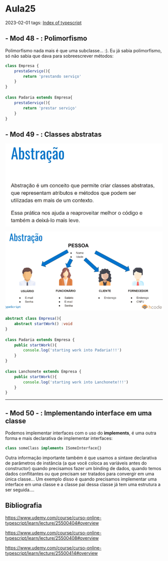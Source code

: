 # Aula25
2023-02-01
tags: [Index of typescript](../Index%20of%20typescript.md)

## - Mod 48 - : Polimorfismo

Polimorfismo nada mais é que uma subclasse... :). Eu já sabia polimorfismo, só não sabia que dava para sobreescrever métodos:

~~~ts
class Empresa {
	prestaServiço(){
		return 'prestando serviço'
	}
}

class Padaria extends Empresa{
	prestaServiço(){
		return 'prestar serviço'
	}
}
~~~



## - Mod 49 - : Classes abstratas

![](../img/Pasted%20image%2020230202000827.png)

![](../img/Pasted%20image%2020230202001106.png)

~~~ts
abstract class Empresa(){
	abstract startWork() :void
}

class Padaria extends Empresa {
	public startWork(){
		console.log('starting work into Padaria!!!')
	}
}

class Lanchonete extends Empresa {
	public startWork(){
		console.log('starting work into Lanchonete!!!')
	}
}
~~~

-----------------------------------------------
## - Mod 50 - :  Implementando interface em uma classe

Podemos implementar interfaces com o uso do **implements**, é uma outra forma e mais declarativa de implementar interfaces:

~~~ts
class someClass implements ISomeInterface{}
~~~

Outra informação importante também é que usamos a sintaxe declarativa de parâmetros de instância (a que você coloca as variáveis antes do constructor) quando precisamos fazer um binding de dados, quando temos dados conflitantes ou que precisam ser tratados para convergir em uma única classe... Um exemplo disso é quando precisamos implementar uma interface em uma classe e a classe pai dessa classe já tem uma estrutura a ser seguida....

## Bibliografia

https://www.udemy.com/course/curso-online-typescript/learn/lecture/25500404#overview

https://www.udemy.com/course/curso-online-typescript/learn/lecture/25500408#overview

https://www.udemy.com/course/curso-online-typescript/learn/lecture/25500414#overview